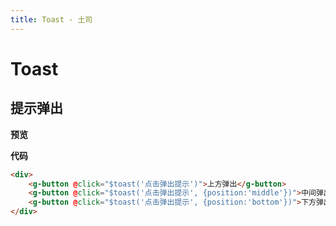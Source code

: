 ```yaml
---
title: Toast - 土司
---
```

# Toast

## 提示弹出
**预览**
<toast-demo></toast-demo>

**代码**
```html
<div>
    <g-button @click="$toast('点击弹出提示')">上方弹出</g-button>
    <g-button @click="$toast('点击弹出提示', {position:'middle'})">中间弹出</g-button>
    <g-button @click="$toast('点击弹出提示', {position:'bottom'})">下方弹出</g-button>
</div>
```